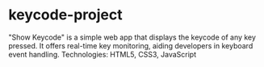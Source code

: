 # keycode-project
"Show Keycode" is a simple web app that displays the keycode of any key pressed. It offers real-time key monitoring, aiding developers in keyboard event handling.  Technologies: HTML5, CSS3, JavaScript

